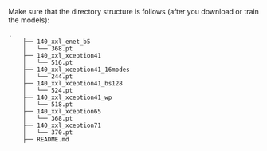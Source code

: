 Make sure that the directory structure is follows (after you download or train the models):
```
.
    ├── 140_xxl_enet_b5
    │   └── 368.pt
    ├── 140_xxl_xception41
    │   └── 516.pt
    ├── 140_xxl_xception41_16modes
    │   └── 244.pt
    ├── 140_xxl_xception41_bs128
    │   └── 524.pt
    ├── 140_xxl_xception41_wp
    │   └── 518.pt
    ├── 140_xxl_xception65
    │   └── 368.pt
    ├── 140_xxl_xception71
    │   └── 370.pt
    ├── README.md
```
